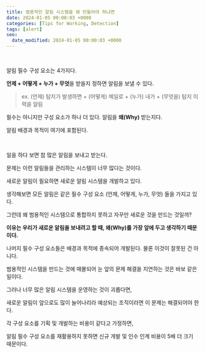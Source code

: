 ```yaml
---
title: 범용적인 알림 시스템을 왜 만들어야 하냐면
date: 2024-01-05 00:00:03 +0000
categories: [Tips for Working, Detection]
tags: [alert]
seo:
  date_modified: 2024-01-05 00:00:03 +0000 
---
```


<br>

알림 필수 구성 요소는 4가지다.  

**언제 + 어떻게 + 누가 + 무엇**을 받을지 정하면 알림을 보낼 수 있다.

>  ex. (언제) 탐지가 발생하면 + (어떻게) 메일로 + (누가) 내가 + (무엇을) 탐지 이력을 알림  

필수는 아니지만 구성 요소가 하나 더 있다. 알림을 **왜(Why)** 받는지다.  

알림 배경과 목적이 여기에 포함된다.  

<br>

일을 하다 보면 참 많은 알림을 보내고 받는다.  

문제는 이런 알림들을 관리하는 시스템이 너무 많다는 것이다.  

새로운 알림이 필요하면 새로운 알림 시스템을 개발하고 있다.  

생각해보면 모든 알림은 같은 필수 구성 요소 (언제, 어떻게, 누가, 무엇) 들을 가지고 있다.  

그런데 왜 범용적인 시스템으로 통합하지 못하고 자꾸만 새로운 것을 만드는 것일까?  

**이유는 우리가 새로운 알림을 보내려고 할 때, 왜(Why)를 가장 앞에 두고 생각하기 때문이다.**  

나머지 필수 구성 요소들은 배경과 목적에 종속되어 개발된다. 물론 이것이 잘못된 건 아니다.  

범용적인 시스템을 만드는 것에 매몰되어 눈 앞의 문제 해결을 지연하는 것은 바보 같은 일이다.  

그러나 너무 많은 알림 시스템을 운영하는 것이 괴롭다면,  

새로운 알림이 앞으로도 많이 늘어나리라 예상되는 조직이라면 이 문제는 해결되어야 한다.  

각 구성 요소를 기획 및 개발하는 비용이 같다고 가정하면,  

알림 필수 구성 요소를 재활용하지 못하면 신규 개발 및 인수 인계 비용이 5배 더 크기 때문이다.  

<br>
